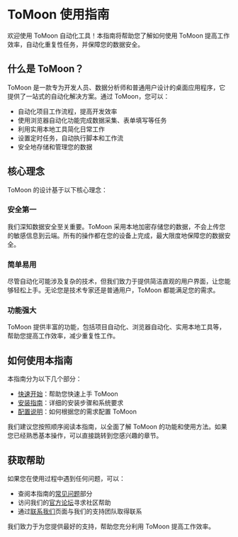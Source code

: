 # ToMoon 使用指南

欢迎使用 ToMoon 自动化工具！本指南将帮助您了解如何使用 ToMoon 提高工作效率，自动化重复性任务，并保障您的数据安全。

## 什么是 ToMoon？

ToMoon 是一款专为开发人员、数据分析师和普通用户设计的桌面应用程序，它提供了一站式的自动化解决方案。通过 ToMoon，您可以：

- 自动化项目工作流程，提高开发效率
- 使用浏览器自动化功能完成数据采集、表单填写等任务
- 利用实用本地工具简化日常工作
- 设置定时任务，自动执行脚本和工作流
- 安全地存储和管理您的数据

## 核心理念

ToMoon 的设计基于以下核心理念：

### 安全第一

我们深知数据安全至关重要。ToMoon 采用本地加密存储您的数据，不会上传您的敏感信息到云端。所有的操作都在您的设备上完成，最大限度地保障您的数据安全。

### 简单易用

尽管自动化可能涉及复杂的技术，但我们致力于提供简洁直观的用户界面，让您能够轻松上手。无论您是技术专家还是普通用户，ToMoon 都能满足您的需求。

### 功能强大

ToMoon 提供丰富的功能，包括项目自动化、浏览器自动化、实用本地工具等，帮助您提高工作效率，减少重复性工作。

## 如何使用本指南

本指南分为以下几个部分：

- [快速开始](/guide/getting-started)：帮助您快速上手 ToMoon
- [安装指南](/guide/installation)：详细的安装步骤和系统要求
- [配置说明](/guide/configuration)：如何根据您的需求配置 ToMoon

我们建议您按照顺序阅读本指南，以全面了解 ToMoon 的功能和使用方法。如果您已经熟悉基本操作，可以直接跳转到您感兴趣的章节。

## 获取帮助

如果您在使用过程中遇到任何问题，可以：

- 查阅本指南的[常见问题](/guide/faq)部分
- 访问我们的[官方论坛](https://forum.tomoon.com)寻求社区帮助
- 通过[联系我们](/contact)页面与我们的支持团队取得联系

我们致力于为您提供最好的支持，帮助您充分利用 ToMoon 提高工作效率。 